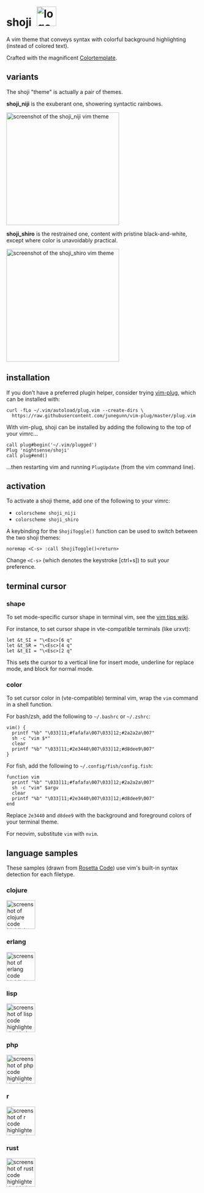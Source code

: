 # shoji&ensp;<img alt="logo for the shoji vim theme" src="https://github.com/nightsense/shoji/raw/master/images/logo.png" height="51" />

A vim theme that conveys syntax with colorful background highlighting (instead of colored text).

Crafted with the magnificent [Colortemplate](https://github.com/lifepillar/vim-colortemplate).

## variants

The shoji "theme" is actually a pair of themes.

**shoji_niji** is the exuberant one, showering syntactic rainbows.

<img alt="screenshot of the shoji_niji vim theme" src="https://github.com/nightsense/shoji/raw/master/images/shoji_niji.png" height="294" />

**shoji_shiro** is the restrained one, content with pristine black-and-white, except where color is unavoidably practical.

<img alt="screenshot of the shoji_shiro vim theme" src="https://github.com/nightsense/shoji/raw/master/images/shoji_shiro.png" height="294" />

## installation

If you don’t have a preferred plugin helper, consider trying [vim-plug](https://github.com/junegunn/vim-plug), which can be installed with:

```
curl -fLo ~/.vim/autoload/plug.vim --create-dirs \
  https://raw.githubusercontent.com/junegunn/vim-plug/master/plug.vim
```

With vim-plug, shoji can be installed by adding the following to the top of your vimrc...

```
call plug#begin('~/.vim/plugged')
Plug 'nightsense/shoji'
call plug#end()
```

...then restarting vim and running `PlugUpdate` (from the vim command line).

## activation

To activate a shoji theme, add one of the following to your vimrc:

- `colorscheme shoji_niji`
- `colorscheme shoji_shiro`

A keybinding for the `ShojiToggle()` function can be used to switch between the two shoji themes:

```
noremap <C-s> :call ShojiToggle()<return>
```

Change `<C-s>` (which denotes the keystroke [ctrl+s]) to suit your preference.

## terminal cursor

### shape

To set mode-specific cursor shape in terminal vim, see the [vim tips wiki](http://vim.wikia.com/wiki/Change_cursor_shape_in_different_modes).

For instance, to set cursor shape in vte-compatible terminals (like urxvt):

```
let &t_SI = "\<Esc>[6 q"
let &t_SR = "\<Esc>[4 q"
let &t_EI = "\<Esc>[2 q"
```

This sets the cursor to a vertical line for insert mode, underline for replace mode, and block for normal mode.

### color

To set cursor color in (vte-compatible) terminal vim, wrap the `vim` command in a shell function.

For bash/zsh, add the following to `~/.bashrc` or `~/.zshrc`:

```
vim() {
  printf "%b" "\033]11;#fafafa\007\033]12;#2a2a2a\007"
  sh -c "vim $*"
  clear
  printf "%b" "\033]11;#2e3440\007\033]12;#d8dee9\007"
}
```

For fish, add the following to `~/.config/fish/config.fish`:

```
function vim
  printf "%b" "\033]11;#fafafa\007\033]12;#2a2a2a\007"
  sh -c "vim" $argv
  clear
  printf "%b" "\033]11;#2e3440\007\033]12;#d8dee9\007"
end
```

Replace `2e3440` and `d8dee9` with the background and foreground colors of your terminal theme.

For neovim, substitute `vim` with `nvim`.

## language samples

These samples (drawn from [Rosetta Code](https://rosettacode.org/wiki/Sorting_algorithms/Quicksort)) use vim's built-in syntax detection for each filetype.

### clojure

<img alt="screenshot of clojure code highlighted with the shoji_niji vim theme" src="https://github.com/nightsense/shoji/raw/master/images/sample-clojure.png" height="75" />

### erlang

<img alt="screenshot of erlang code highlighted with the shoji_niji vim theme" src="https://github.com/nightsense/shoji/raw/master/images/sample-erlang.png" height="75" />

### lisp

<img alt="screenshot of lisp code highlighted with the shoji_niji vim theme" src="https://github.com/nightsense/shoji/raw/master/images/sample-lisp.png" height="75" />

### php

<img alt="screenshot of php code highlighted with the shoji_niji vim theme" src="https://github.com/nightsense/shoji/raw/master/images/sample-php.png" height="75" />

### r

<img alt="screenshot of r code highlighted with the shoji_niji vim theme" src="https://github.com/nightsense/shoji/raw/master/images/sample-r.png" height="75" />

### rust

<img alt="screenshot of rust code highlighted with the shoji_niji vim theme" src="https://github.com/nightsense/shoji/raw/master/images/sample-rust.png" height="75" />
